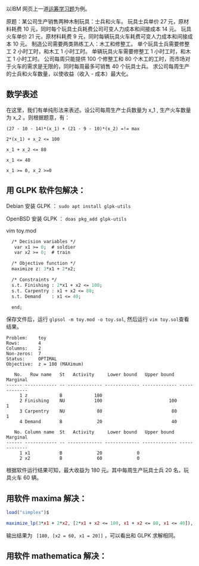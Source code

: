 以IBM 网页上一道[运筹学习题](https://www.ibm.com/developerworks/cn/linux/l-glpk1/index.html)为例。

原题：某公司生产销售两种木制玩具：士兵和火车。
玩具士兵单价 27 元，原材料耗费 10 元，同时每个玩具士兵耗费公司可变人力成本和间接成本 14 元。
玩具火车单价 21 元，原材料耗费 9 元，同时每辆玩具火车耗费可变人力成本和间接成本 10 元。
制造公司需要两类熟练工人：木工和修整工。
单个玩具士兵需要修整工 2 小时工时，和木工 1 小时工时。
单辆玩具火车需要修整工 1 小时工时，和木工 1 小时工时。
公司每周只能提供 100 个修整工和 80 个木工的工时，而市场对于火车的需求是无限的，同时每周最多可销售 40 个玩具士兵。
求公司每周生产的士兵和火车数量，以使收益（收入 - 成本）最大化。

## 数学表述

在这里，我们有单纯形法来表述。设公司每周生产士兵数量为 x_1 , 生产火车数量为 x_2 。则根据题意，有：

```
(27 - 10 - 14)*(x_1) + (21 - 9 - 10)*(x_2) =!= max

2*(x_1) + x_2 <= 100

x_1 + x_2 <= 80

x_1 <= 40

x_1 >= 0, x_2 >=0
```

## 用 GLPK 软件包解决：

Debian 安装 GLPK ： `sudo apt install glpk-utils`

OpenBSD 安装 GLPK ： `doas pkg_add glpk-utils`

vim toy.mod

```toy.mod
  /* Decision variables */
   var x1 >= 0;  # soldier 
   var x2 >= 0;  # train 

  /* Objective function */
  maximize z: 3*x1 + 2*x2;

  /* Constraints */
  s.t. Finishing : 2*x1 + x2 <= 100;
  s.t. Carpentry : x1 + x2 <= 80;
  s.t. Demand    : x1 <= 40;

  end;
```
保存文件后，运行 `glpsol -m toy.mod -o toy.sol`, 然后运行 `vim toy.sol`查看结果。

```toy.sol
Problem:    toy
Rows:       4
Columns:    2
Non-zeros:  7
Status:     OPTIMAL
Objective:  z = 180 (MAXimum)

   No.   Row name   St   Activity     Lower bound   Upper bound    Marginal
------ ------------ -- ------------- ------------- ------------- -------------
     1 z            B            180
     2 Finishing    NU           100                         100             1
     3 Carpentry    NU            80                          80             1
     4 Demand       B             20                          40

   No. Column name  St   Activity     Lower bound   Upper bound    Marginal
------ ------------ -- ------------- ------------- ------------- -------------
     1 x1           B             20             0
     2 x2           B             60             0
```

根据软件运行结果可知，最大收益为 180 元。其中每周生产玩具士兵 20 名，玩具火车 60 辆。

## 用软件 maxima 解决：

```maxima
load("simplex")$

maximize_lp(3*x1 + 2*x2, [2*x1 + x2 <= 100, x1 + x2 <= 80, x1 <= 40]), nonnegative_lp=true;
```
输出结果为 ` [180, [x2 = 60, x1 = 20]]` ，可以看出和 GLPK 求解相同。

## 用软件 mathematica 解决：

```mathematica

```
